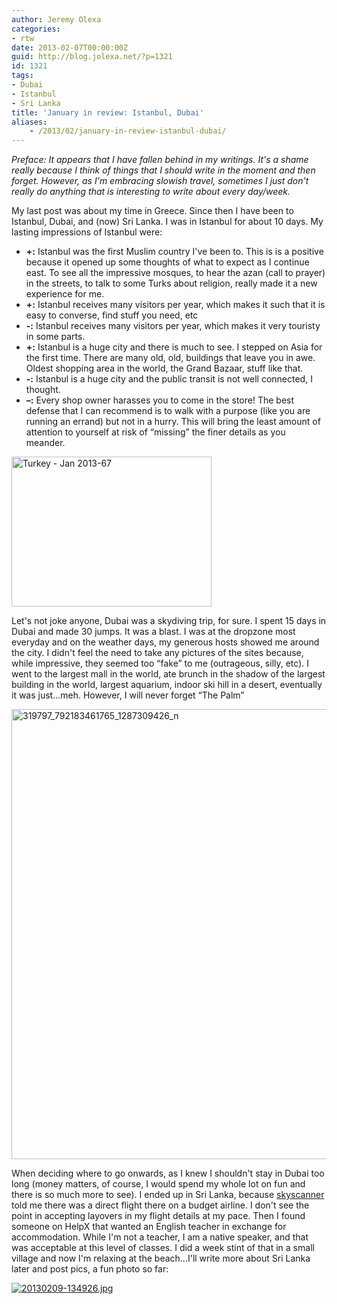 ```yaml
---
author: Jeremy Olexa
categories:
- rtw
date: 2013-02-07T00:00:00Z
guid: http://blog.jolexa.net/?p=1321
id: 1321
tags:
- Dubai
- Istanbul
- Sri Lanka
title: 'January in review: Istanbul, Dubai'
aliases:
    - /2013/02/january-in-review-istanbul-dubai/
---
```


*Preface: It appears that I have fallen behind in my writings. It's a shame really because I think of things that I should write in the moment and then forget. However, as I'm embracing slowish travel, sometimes I just don't really do anything that is interesting to write about every day/week.*

My last post was about my time in Greece. Since then I have been to Istanbul, Dubai, and (now) Sri Lanka. I was in Istanbul for about 10 days. My lasting impressions of Istanbul were:

  * **+:** Istanbul was the first Muslim country I've been to. This is is a positive because it opened up some thoughts of what to expect as I continue east. To see all the impressive mosques, to hear the azan (call to prayer) in the streets, to talk to some Turks about religion, really made it a new experience for me. 
  * **+:** Istanbul receives many visitors per year, which makes it such that it is easy to converse, find stuff you need, etc
  * **-:** Istanbul receives many visitors per year, which makes it very touristy in some parts.
  * **+:** Istanbul is a huge city and there is much to see. I stepped on Asia for the first time. There are many old, old, buildings that leave you in awe. Oldest shopping area in the world, the Grand Bazaar, stuff like that.
  * **-:** Istanbul is a huge city and the public transit is not well connected, I thought.
  * **&#8211;:** Every shop owner harasses you to come in the store! The best defense that I can recommend is to walk with a purpose (like you are running an errand) but not in a hurry. This will bring the least amount of attention to yourself at risk of &#8220;missing&#8221; the finer details as you meander.

[<img src="https://farm9.staticflickr.com/8054/8390654930_bfd7dd5af3_n.jpg" width="320" height="240" alt="Turkey - Jan 2013-67" />][1]

Let's not joke anyone, Dubai was a skydiving trip, for sure. I spent 15 days in Dubai and made 30 jumps. It was a blast. I was at the dropzone most everyday and on the weather days, my generous hosts showed me around the city. I didn't feel the need to take any pictures of the sites because, while impressive, they seemed too &#8220;fake&#8221; to me (outrageous, silly, etc). I went to the largest mall in the world, ate brunch in the shadow of the largest building in the world, largest aquarium, indoor ski hill in a desert, eventually it was just...meh. However, I will never forget &#8220;The Palm&#8221; 

<img src="https://blog.jolexa.net/wp-content/uploads/2013/02/319797_792183461765_1287309426_n.jpg" alt="319797_792183461765_1287309426_n" width="960" height="720" class="alignleft size-full wp-image-5825" />

When deciding where to go onwards, as I knew I shouldn't stay in Dubai too long (money matters, of course, I would spend my whole lot on fun and there is so much more to see). I ended up in Sri Lanka, because [skyscanner][2] told me there was a direct flight there on a budget airline. I don't see the point in accepting layovers in my flight details at my pace. Then I found someone on HelpX that wanted an English teacher in exchange for accommodation. While I'm not a teacher, I am a native speaker, and that was acceptable at this level of classes. I did a week stint of that in a small village and now I'm relaxing at the beach...I'll write more about Sri Lanka later and post pics, a fun photo so far:

[<img src="https://blog.jolexa.net/wp-content/uploads/2013/02/20130209-134926.jpg" alt="20130209-134926.jpg" class="alignnone size-full" />][3]

 [1]: http://www.flickr.com/photos/jolexa/8390654930/ "Turkey - Jan 2013-67 by jolexa112, on Flickr"
 [2]: http://skyscanner.com
 [3]: https://blog.jolexa.net/wp-content/uploads/2013/02/20130209-134926.jpg